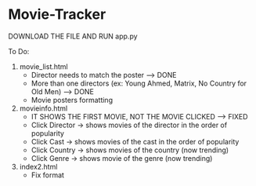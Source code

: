 # Movie-Tracker

DOWNLOAD THE FILE AND RUN app.py

To Do:
  1. movie_list.html
     - Director needs to match the poster --> DONE
     - More than one directors (ex: Young Ahmed, Matrix, No Country for Old Men) --> DONE
     - Movie posters formatting 
  2. movieinfo.html
     - IT SHOWS THE FIRST MOVIE, NOT THE MOVIE CLICKED --> FIXED
     - Click Director -> shows movies of the director in the order of popularity
     - Click Cast -> shows movies of the cast in the order of popularity
     - Click Country -> shows movies of the country (now trending)
     - Click Genre -> shows movie of the genre (now trending)
  3. index2.html
     - Fix format
		
		
		
		

